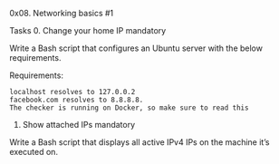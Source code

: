 0x08. Networking basics #1

Tasks
0. Change your home IP
mandatory

Write a Bash script that configures an Ubuntu server with the below requirements.

Requirements:

    localhost resolves to 127.0.0.2
    facebook.com resolves to 8.8.8.8.
    The checker is running on Docker, so make sure to read this


1. Show attached IPs
mandatory

Write a Bash script that displays all active IPv4 IPs on the machine it’s executed on.
